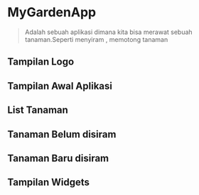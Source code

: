 # MyGardenApp
> Adalah sebuah aplikasi dimana kita bisa merawat sebuah tanaman.Seperti menyiram , memotong tanaman

## Tampilan Logo

## Tampilan Awal Aplikasi

## List Tanaman

## Tanaman Belum disiram

## Tanaman Baru disiram

## Tampilan Widgets

